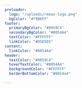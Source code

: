 ```yaml
---
preloader:
  logo: "/uploads/remax-logo.png"
  bgColor: "#79B6FF"
footer:
  primaryBgColor: "#0059C4"
  secondaryBgColor: "#0054A4"
  textColor: "#FFFFFF"
  linkColor: "#D5D5D5"
content:
  linkColor: "#0054A4"
header:
  textColor: "#0059C4"
  hoverTextColor: "#0054A4"
  backgroundColor: "#FFFFFF"
  borderBottomColor: "#0054a4"

---
```

